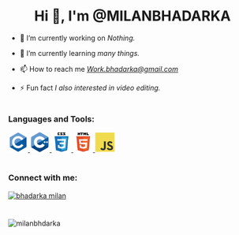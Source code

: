 <h1 align="center">Hi 👋, I'm @MILANBHADARKA</h1>

- 🔭 I’m currently working on *Nothing.*

- 🌱 I’m currently learning *many things.*

- 📫 How to reach me *Work.bhadarka@gmail.com*

- ⚡ Fun fact *I also interested in video editing.*
<h1></h1>
<h3 align="left">Languages and Tools:</h3>
<p align="left"> <a href="https://www.cprogramming.com/" target="_blank" rel="noreferrer"> <img src="https://raw.githubusercontent.com/devicons/devicon/master/icons/c/c-original.svg" alt="c" width="40" height="40"/> </a> <a href="https://www.w3schools.com/cpp/" target="_blank" rel="noreferrer"> <img src="https://raw.githubusercontent.com/devicons/devicon/master/icons/cplusplus/cplusplus-original.svg" alt="cplusplus" width="40" height="40"/> </a> <a href="https://www.w3schools.com/css/" target="_blank" rel="noreferrer"> <img src="https://raw.githubusercontent.com/devicons/devicon/master/icons/css3/css3-original-wordmark.svg" alt="css3" width="40" height="40"/> </a> <a href="https://www.w3.org/html/" target="_blank" rel="noreferrer"> <img src="https://raw.githubusercontent.com/devicons/devicon/master/icons/html5/html5-original-wordmark.svg" alt="html5" width="40" height="40"/> </a> <a href="https://developer.mozilla.org/en-US/docs/Web/JavaScript" target="_blank" rel="noreferrer"> <img src="https://raw.githubusercontent.com/devicons/devicon/master/icons/javascript/javascript-original.svg" alt="javascript" width="40" height="40"/> </a> </p>
<h1></h1>

<h3 align="left">Connect with me:</h3>
<p align="left">
<a href="https://linkedin.com/in/bhadarka milan" target="blank"><img align="center" src="https://raw.githubusercontent.com/rahuldkjain/github-profile-readme-generator/master/src/images/icons/Social/linked-in-alt.svg" alt="bhadarka milan" height="30" width="40" /></a>
</p>
<h1></h1>

<p><img align="left" src="https://github-readme-stats.vercel.app/api/top-langs?username=milanbhadarka&show_icons=true&locale=en&layout=compact" alt="milanbhdarka" /></p>
<h1></h1>
